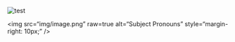 ![test](/img/image.png)

<img
src=“img/image.png”
raw=true
alt=“Subject Pronouns”
style=“margin-right: 10px;”
/>